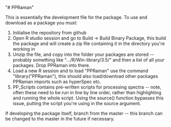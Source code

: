 "# PPRaman" 

This is essentially the development file for the package. To use and download as a package you must:
1. Initialise the repository from github
2. Open R studio session and go to Build -> Build Binary Package, this build the package and will create a zip file containing it in the directory you're working in
3. Unzip the file, and copy into the folder your packages are stored -- probably something like ".../R/Win-library/3.5/" and then a list of all your packages. Drop PPRaman into there.
4. Load a new R session and to load "PPRaman" use the command "library("PPRaman"), this should also load/download other packages PPRaman imports such as hyperSpec etc.
5. PP_Scripts contains pre-written scripts for processing spectra -- note, often these need to be run in line by line order, rather than highlighting and running the whole script. Using the source() function bypasses this issue, putting the script you're using in the source argument.

If developing the package itself, branch from the master -- this branch can be changed to the master in the future if necessary.
